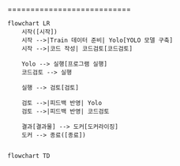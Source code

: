 ===========================
```mermaid
flowchart LR
    시작([시작])
    시작 -->|Train 데이터 준비| Yolo[YOLO 모델 구축]
    시작 -->|코드 작성| 코드검토[코드검토]

    Yolo --> 실행[프로그램 실행]
    코드검토 --> 실행

    실행 --> 검토[검토]

    검토 -->|피드백 반영| Yolo
    검토 -->|피드백 반영| 코드검토

    결과[결과물] --> 도커[도커라이징]
    도커 --> 종료([종료])


```
```mermaid
flowchart TD

```
